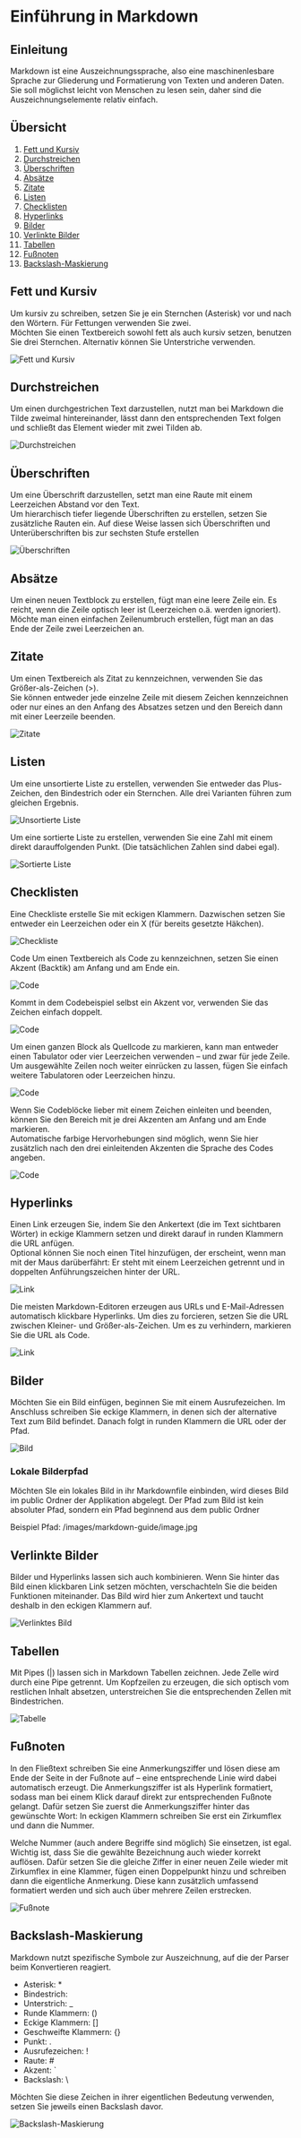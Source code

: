 # Einführung in Markdown

## Einleitung
Markdown ist eine Auszeichnungssprache, also eine maschinenlesbare Sprache zur Gliederung und Formatierung von Texten und anderen Daten.  
Sie soll möglichst leicht von Menschen zu lesen sein, daher sind die Auszeichnungselemente relativ einfach.

## Übersicht

1. [Fett und Kursiv](#Fett-und-Kursiv)
2. [Durchstreichen](#Durchstreichen)
3. [Überschriften](#Überschriften)
4. [Absätze](#Absätze)
5. [Zitate](#Zitate)
6. [Listen](#Listen)
7. [Checklisten](#Checklisten)
8. [Hyperlinks](#Hyperlinks)
9. [Bilder](#Bilder)
10. [Verlinkte Bilder](#Verlinkte-Bilder)
11. [Tabellen](#Tabellen)
12. [Fußnoten](#Fußnoten)
13. [Backslash-Maskierung](#Backslash-Maskierung)  
  
  
## Fett und Kursiv
Um kursiv zu schreiben, setzen Sie je ein Sternchen (Asterisk) vor und nach den Wörtern. Für Fettungen verwenden Sie zwei.  
Möchten Sie einen Textbereich sowohl fett als auch kursiv setzen, benutzen Sie drei Sternchen. Alternativ können Sie Unterstriche verwenden.

![Fett und Kursiv](/images/markdown-guide/bold-cursive.jpg)

## Durchstreichen
Um einen durchgestrichen Text darzustellen, nutzt man bei Markdown die Tilde zweimal hintereinander, lässt dann den entsprechenden Text folgen und schließt das Element wieder mit zwei Tilden ab. 

![Durchstreichen](/images/markdown-guide/crossed-out.jpg)

## Überschriften
Um eine Überschrift darzustellen, setzt man eine Raute mit einem Leerzeichen Abstand vor den Text.  
Um hierarchisch tiefer liegende Überschriften zu erstellen, setzen Sie zusätzliche Rauten ein. Auf diese Weise lassen sich Überschriften und Unterüberschriften bis zur sechsten Stufe erstellen

![Überschriften](/images/markdown-guide/heading.jpg)

## Absätze
Um einen neuen Textblock zu erstellen, fügt man eine leere Zeile ein. Es reicht, wenn die Zeile optisch leer ist (Leerzeichen o.ä. werden ignoriert).  
Möchte man einen einfachen Zeilenumbruch erstellen, fügt man an das Ende der Zeile zwei Leerzeichen an.

## Zitate
Um einen Textbereich als Zitat zu kennzeichnen, verwenden Sie das Größer-als-Zeichen (>).  
Sie können entweder jede einzelne Zeile mit diesem Zeichen kennzeichnen oder nur eines an den Anfang des Absatzes setzen und den Bereich dann mit einer Leerzeile beenden.

![Zitate](/images/markdown-guide/quote.jpg)

## Listen
Um eine unsortierte Liste zu erstellen, verwenden Sie entweder das Plus-Zeichen, den Bindestrich oder ein Sternchen. Alle drei Varianten führen zum gleichen Ergebnis.

![Unsortierte Liste](/images/markdown-guide/ul.jpg)

Um eine sortierte Liste zu erstellen, verwenden Sie eine Zahl mit einem direkt darauffolgenden Punkt. (Die tatsächlichen Zahlen sind dabei egal).

![Sortierte Liste](/images/markdown-guide/ol.jpg)

## Checklisten
Eine Checkliste erstelle Sie mit eckigen Klammern. Dazwischen setzen Sie entweder ein Leerzeichen oder ein X (für bereits gesetzte Häkchen).

![Checkliste](/images/markdown-guide/checklist.jpg)

Code
Um einen Textbereich als Code zu kennzeichnen, setzen Sie einen Akzent (Backtik) am Anfang und am Ende ein.

![Code](/images/markdown-guide/code.jpg)

Kommt in dem Codebeispiel selbst ein Akzent vor, verwenden Sie das Zeichen einfach doppelt.

![Code](/images/markdown-guide/code2.jpg)

Um einen ganzen Block als Quellcode zu markieren, kann man entweder einen Tabulator oder vier Leerzeichen verwenden – und zwar für jede Zeile.  
Um ausgewählte Zeilen noch weiter einrücken zu lassen, fügen Sie einfach weitere Tabulatoren oder Leerzeichen hinzu. 

![Code](/images/markdown-guide/code3.jpg)

Wenn Sie Codeblöcke lieber mit einem Zeichen einleiten und beenden, können Sie den Bereich mit je drei Akzenten am Anfang und am Ende markieren.  
Automatische farbige Hervorhebungen sind möglich, wenn Sie hier zusätzlich nach den drei einleitenden Akzenten die Sprache des Codes angeben.

![Code](/images/markdown-guide/code4.jpg)

## Hyperlinks
Einen Link erzeugen Sie, indem Sie den Ankertext (die im Text sichtbaren Wörter) in eckige Klammern setzen und direkt darauf in runden Klammern die URL anfügen.  
Optional können Sie noch einen Titel hinzufügen, der erscheint, wenn man mit der Maus darüberfährt: Er steht mit einem Leerzeichen getrennt und in doppelten Anführungszeichen hinter der URL.

![Link](/images/markdown-guide/link.jpg)

Die meisten Markdown-Editoren erzeugen aus URLs und E-Mail-Adressen automatisch klickbare Hyperlinks. Um dies zu forcieren, setzen Sie die URL zwischen Kleiner- und Größer-als-Zeichen. Um es zu verhindern, markieren Sie die URL als Code.

![Link](/images/markdown-guide/link2.jpg)

## Bilder
Möchten Sie ein Bild einfügen, beginnen Sie mit einem Ausrufezeichen. Im Anschluss schreiben Sie eckige Klammern, in denen sich der alternative Text zum Bild befindet. Danach folgt in runden Klammern die URL oder der Pfad.

![Bild](/images/markdown-guide/image.jpg)

### Lokale Bilderpfad
Möchten SIe ein lokales Bild in ihr Markdownfile einbinden, wird dieses Bild im public Ordner der Applikation abgelegt. Der Pfad zum Bild ist kein absoluter Pfad, sondern ein Pfad beginnend aus dem public Ordner

Beispiel Pfad: /images/markdown-guide/image.jpg

## Verlinkte Bilder
Bilder und Hyperlinks lassen sich auch kombinieren. Wenn Sie hinter das Bild einen klickbaren Link setzen möchten, verschachteln Sie die beiden Funktionen miteinander. Das Bild wird hier zum Ankertext und taucht deshalb in den eckigen Klammern auf.

![Verlinktes Bild](/images/markdown-guide/linked-image.jpg)

## Tabellen
Mit Pipes (|) lassen sich in Markdown Tabellen zeichnen. Jede Zelle wird durch eine Pipe getrennt. Um Kopfzeilen zu erzeugen, die sich optisch vom restlichen Inhalt absetzen, unterstreichen Sie die entsprechenden Zellen mit Bindestrichen.

![Tabelle](/images/markdown-guide/table.jpg)

## Fußnoten
In den Fließtext schreiben Sie eine Anmerkungsziffer und lösen diese am Ende der Seite in der Fußnote auf – eine entsprechende Linie wird dabei automatisch erzeugt. Die Anmerkungsziffer ist als Hyperlink formatiert, sodass man bei einem Klick darauf direkt zur entsprechenden Fußnote gelangt. Dafür setzen Sie zuerst die Anmerkungsziffer hinter das gewünschte Wort: In eckigen Klammern schreiben Sie erst ein Zirkumflex und dann die Nummer.

Welche Nummer (auch andere Begriffe sind möglich) Sie einsetzen, ist egal. Wichtig ist, dass Sie die gewählte Bezeichnung auch wieder korrekt auflösen. Dafür setzen Sie die gleiche Ziffer in einer neuen Zeile wieder mit Zirkumflex in eine Klammer, fügen einen Doppelpunkt hinzu und schreiben dann die eigentliche Anmerkung. Diese kann zusätzlich umfassend formatiert werden und sich auch über mehrere Zeilen erstrecken.

![Fußnote](/images/markdown-guide/footnote.jpg)

## Backslash-Maskierung
Markdown nutzt spezifische Symbole zur Auszeichnung, auf die der Parser beim Konvertieren reagiert.

- Asterisk: *
- Bindestrich:
- Unterstrich: _
- Runde Klammern: ()
- Eckige Klammern: []
- Geschweifte Klammern: {}
- Punkt: .
- Ausrufezeichen: !
- Raute: #
- Akzent: `
- Backslash: \

Möchten Sie diese Zeichen in ihrer eigentlichen Bedeutung verwenden, setzen Sie jeweils einen Backslash davor.

![Backslash-Maskierung](/images/markdown-guide/backslash.jpg)